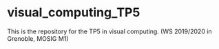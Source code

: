 # visual_computing_TP5
This is the repository for the TP5 in visual computing. (WS 2019/2020 in Grenoble, MOSIG M1)
